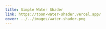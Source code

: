 ```yaml
---
title: Simple Water Shader
link: https://toon-water-shader.vercel.app/
cover: ../../images/water-shader.png
---
```

